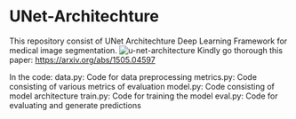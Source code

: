 # UNet-Architechture
This repository consist of UNet Architechture Deep Learning Framework for medical image segmentation.
![u-net-architecture](https://user-images.githubusercontent.com/45557871/148526025-2e7b45d2-3934-43eb-9023-3abb87abf308.png)
Kindly go thorough this paper: https://arxiv.org/abs/1505.04597

In the code:
data.py: Code for data preprocessing
metrics.py: Code consisting of various metrics of evaluation
model.py: Code consisting of model architecture
train.py: Code for training the model
eval.py: Code for evaluating and generate predictions
